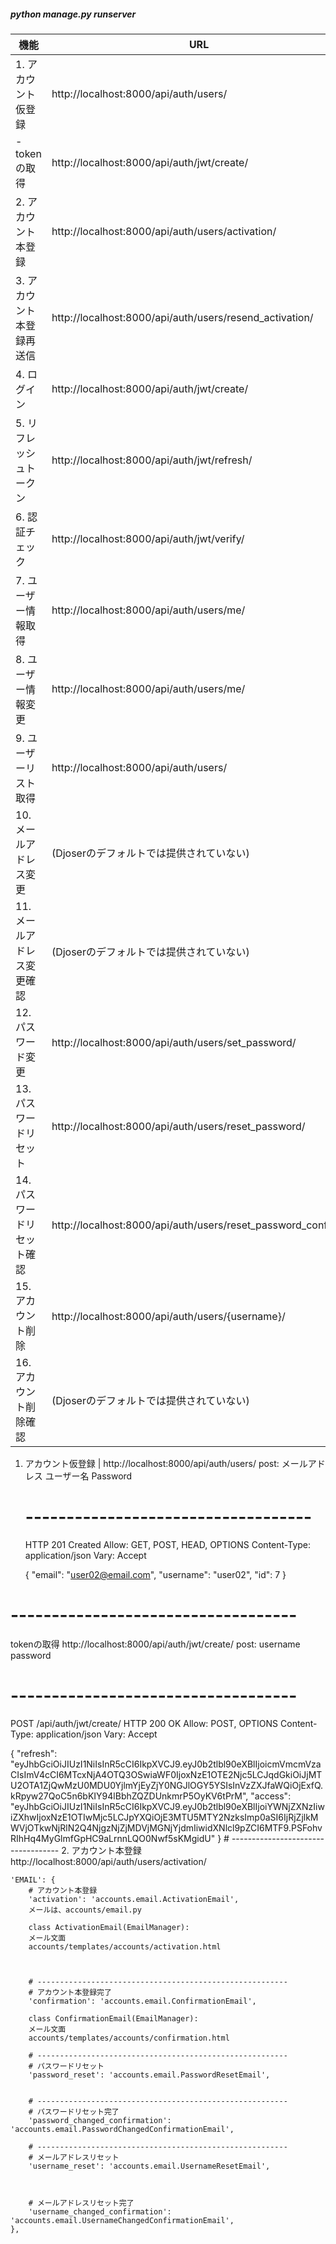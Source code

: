 ##### python manage.py runserver
| 機能                       | URL                                                          |
| -------------------------- | ------------------------------------------------------------ |
| 1. アカウント仮登録        | http://localhost:8000/api/auth/users/                        |
| - tokenの取得              | http://localhost:8000/api/auth/jwt/create/                   |
| 2. アカウント本登録        | http://localhost:8000/api/auth/users/activation/             |
| 3. アカウント本登録再送信  | http://localhost:8000/api/auth/users/resend_activation/      |
| 4. ログイン                | http://localhost:8000/api/auth/jwt/create/                   |
| 5. リフレッシュトークン    | http://localhost:8000/api/auth/jwt/refresh/                  |
| 6. 認証チェック            | http://localhost:8000/api/auth/jwt/verify/                   |
| 7. ユーザー情報取得        | http://localhost:8000/api/auth/users/me/                     |
| 8. ユーザー情報変更        | http://localhost:8000/api/auth/users/me/                     |
| 9. ユーザーリスト取得      | http://localhost:8000/api/auth/users/                        |
| 10. メールアドレス変更     | (Djoserのデフォルトでは提供されていない)                     |
| 11. メールアドレス変更確認 | (Djoserのデフォルトでは提供されていない)                     |
| 12. パスワード変更         | http://localhost:8000/api/auth/users/set_password/           |
| 13. パスワードリセット     | http://localhost:8000/api/auth/users/reset_password/         |
| 14. パスワードリセット確認 | http://localhost:8000/api/auth/users/reset_password_confirm/ |
| 15. アカウント削除         | http://localhost:8000/api/auth/users/{username}/             |
| 16. アカウント削除確認     | (Djoserのデフォルトでは提供されていない)                     |
   
1. アカウント仮登録        | http://localhost:8000/api/auth/users/
   post:
    メールアドレス
    ユーザー名
    Password
    # -----------------------------------
    HTTP 201 Created
    Allow: GET, POST, HEAD, OPTIONS
    Content-Type: application/json
    Vary: Accept

    {
        "email": "user02@email.com",
        "username": "user02",
        "id": 7
    }
# -----------------------------------
tokenの取得
http://localhost:8000/api/auth/jwt/create/
post:
    username
    password
# -----------------------------------
POST /api/auth/jwt/create/
HTTP 200 OK
Allow: POST, OPTIONS
Content-Type: application/json
Vary: Accept

{
    "refresh": "eyJhbGciOiJIUzI1NiIsInR5cCI6IkpXVCJ9.eyJ0b2tlbl90eXBlIjoicmVmcmVzaCIsImV4cCI6MTcxNjA4OTQ3OSwiaWF0IjoxNzE1OTE2Njc5LCJqdGkiOiJjMTU2OTA1ZjQwMzU0MDU0YjlmYjEyZjY0NGJlOGY5YSIsInVzZXJfaWQiOjExfQ.kRpyw27QoC5n6bKIY94lBbhZQZDUnkmrP5OyKV6tPrM",
    "access": "eyJhbGciOiJIUzI1NiIsInR5cCI6IkpXVCJ9.eyJ0b2tlbl90eXBlIjoiYWNjZXNzIiwiZXhwIjoxNzE1OTIwMjc5LCJpYXQiOjE3MTU5MTY2NzksImp0aSI6IjRjZjlkMWVjOTkwNjRlN2Q4NjgzNjZjMDVjMGNjYjdmIiwidXNlcl9pZCI6MTF9.PSFohvRIhHq4MyGlmfGpHC9aLrnnLQO0Nwf5sKMgidU"
}
    # -----------------------------------
    2. アカウント本登録
    http://localhost:8000/api/auth/users/activation/



    'EMAIL': {
        # アカウント本登録
        'activation': 'accounts.email.ActivationEmail',
        メールは、accounts/email.py
        
		class ActivationEmail(EmailManager):
        メール文面
        accounts/templates/accounts/activation.html
        
        
        
        # --------------------------------------------------------
        # アカウント本登録完了
        'confirmation': 'accounts.email.ConfirmationEmail',
        
        class ConfirmationEmail(EmailManager):
        メール文面
		accounts/templates/accounts/confirmation.html
        
        # --------------------------------------------------------
        # パスワードリセット
        'password_reset': 'accounts.email.PasswordResetEmail',
        
        
        # --------------------------------------------------------
        # パスワードリセット完了
        'password_changed_confirmation': 'accounts.email.PasswordChangedConfirmationEmail',
        
        # --------------------------------------------------------
        # メールアドレスリセット
        'username_reset': 'accounts.email.UsernameResetEmail',
        
        
        
        # メールアドレスリセット完了
        'username_changed_confirmation': 'accounts.email.UsernameChangedConfirmationEmail',
    },
    
    